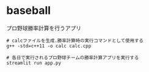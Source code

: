 # baseball
プロ野球勝率計算を行うアプリ

~~~
# calcファイルを生成.勝率計算時の実行コマンドとして使用する
g++ -std=c++11 -o calc calc.cpp

# 各日で実行されるプロ野球チームの勝率計算アプリを実行する
streamlit run app.py
~~~
